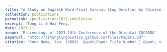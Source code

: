 ```yaml
---
title: "A Study on English Word-Final Coronal Stop Deletion by Chinese EFL Learners"
collection: publications
permalink: /publication/2021-tddeletion
excerpt: 'Tong Li & Hui Feng.'
date: 2021-11
venue: 'Proceedings of 2021 24th Conference of the Oriental COCOSDA'
paperurl: 'http://litonglinguistics.github.io/files/Paper1.pdf'
citation: 'Your Name, You. (2009). &quot;Paper Title Number 1.&quot; <i>Journal 1</i>. 1(1).'
---
```

